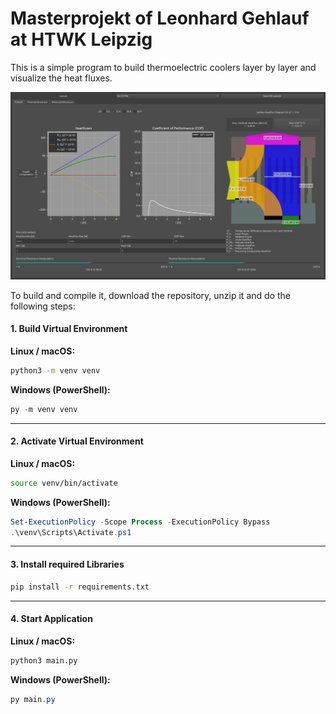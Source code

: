 # Masterprojekt of Leonhard Gehlauf at HTWK Leipzig

This is a simple program to build thermoelectric coolers layer by layer and visualize the heat fluxes.

![Screenshot](assets/output_whole.webp)

To build and compile it, download the repository, unzip it and do the following steps:

#### 1. Build Virtual Environment

**Linux / macOS:**

```bash
python3 -m venv venv
```

**Windows (PowerShell):**

```powershell
py -m venv venv
```

---

#### 2. Activate Virtual Environment

**Linux / macOS:**

```bash
source venv/bin/activate
```

**Windows (PowerShell):**

```powershell
Set-ExecutionPolicy -Scope Process -ExecutionPolicy Bypass
.\venv\Scripts\Activate.ps1
```

---

#### 3. Install required Libraries

```bash
pip install -r requirements.txt
```

---

#### 4. Start Application

**Linux / macOS:**

```bash
python3 main.py
```

**Windows (PowerShell):**

```powershell
py main.py
```

